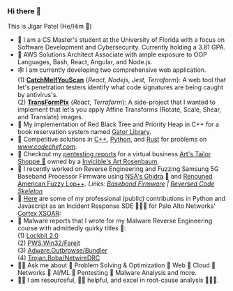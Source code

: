 ### Hi there 👋
This is Jigar Patel (He/Him 👦)
- 🐊 I am a CS Master's student at the University of Florida with a focus on Software Development and Cybersecurity. Currently holding a 3.81 GPA.
- 🚅 AWS Solutions Architect Associate with ample exposure to OOP Languages, Bash, React, Angular, and Node.js.
- 🕸️ I am currently developing two comprehensive web application.  
    (1) [**CatchMeIfYouScan**](https://github.com/drone911/CatchMeIfYouScan) {*React, Nodejs, Jest, Terraform*}: A web tool that let's penetration testers identify what code signatures are being caught by antivirus's.  
    (2) [**TransFormPix**](https://github.com/drone911/TransFormPix) {*React, Terraform*}: A side-project that I wanted to implement that let's you apply Affine Transforms (Rotate, Scale, Shear, and Translate) images.
- 🌳 My implementation of Red Black Tree and Priority Heap in C++ for a book reservation system named [Gator Library](https://github.com/drone911/GatorLibrary).
- 🚀 Competitive solutions in [C++](https://github.com/drone911/Competitive/tree/main/c%2B%2B), [Python](https://github.com/drone911/Competitive/tree/main/python), and [Rust](https://github.com/drone911/Competitive/tree/main/rust) for problems on *www.codechef.com*.
- 🦠 Checkout my [pentesting reports](https://github.com/drone911/arts-pentesing-reports) for a virtual business [Art's Tailor Shoppe 👔](https://amazon-invincible.fandom.com/wiki/Tailor_Shoppe) owned by a [Invicible's Art Rosenbaum](https://amazon-invincible.fandom.com/wiki/Art_Rosenbaum). 
- 👀 I recently worked on Reverse Engineering and Fuzzing Samsung 5G Baseband Processor Firmware using [NSA's Ghidra](https://github.com/NationalSecurityAgency/ghidra) 🐉 and [Renouned American Fuzzy Lop++](https://github.com/AFLplusplus). *Links: [Baseband Firmware](https://github.com/drone911/samsung_exynos_5g_baseband_firmware) | [Reversed Code Skeleton](https://github.com/drone911/A536US_BP_skeleton)*
- 🔗 [Here](https://github.com/drone911/cortex-xsoar-contributions/) are some of my professional (public) contributions in Python and Javascript as an Incident Response SDE 🛡🏻‍🛡 for Palo Alto Networks' [Cortex XSOAR](https://www.paloaltonetworks.com/cortex): 
- 🧨 Malware reports that I wrote for my Malware Reverse Engineering course with admittedly quirky titles 🤡:  
    (1) [Lockbit 2.0](https://docs.google.com/document/d/1Rprbm0Gq91MsU5nEFnPyk6EOK2q8TQn34grzybpEBLA/)  
    (2) [PWS.Win32/Fareit](https://docs.google.com/document/d/1-Z1K4lXYMCinwIpha-waFZR2siL_Z1Y0FFlGHL-q_YQ/)  
    (3) [Adware.Outbrowse/Bundler](https://docs.google.com/document/d/1T39iNPbx2L8enONfN5R-c2xhWa0YB_GsbjzPQNn1Vpo/)  
    (4) [Trojan.Boba/NetwireDRC](https://docs.google.com/document/d/1X7CG9V1N3Q28_ZVDc2HYLLR3k6sXWd-dEs5-vbkXdHA/)  
- 🧙‍♂️ Ask me about 👏 Problem Solving & Optimization 👏 Web 👏 Cloud 👏 Networks 👏 AI/ML 👏 Pentesting 👏 Malware Analysis and more.
- 👨🔧 I am resourceful, 🖖🏼 helpful, and excel in root-cause analysis 🤹🏼‍♂️.    
